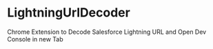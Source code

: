 # LightningUrlDecoder
Chrome Extension to Decode Salesforce Lightning URL and Open Dev Console in new Tab
